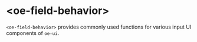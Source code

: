 # \<oe-field-behavior\>

`<oe-field-behavior>` provides commonly used functions for various input UI components of `oe-ui`.
